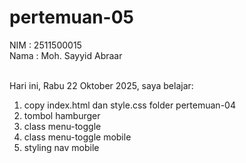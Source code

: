 # pertemuan-05

NIM : 2511500015<br>
Nama : Moh. Sayyid Abraar<br><br>

Hari ini, Rabu 22 Oktober 2025, saya belajar:
<ol>
    <li>copy index.html dan style.css folder pertemuan-04</li>
    <li>tombol hamburger</li>
    <li>class menu-toggle</li>
    <li>class menu-toggle mobile</li>
    <li>styling nav mobile</li>
</ol>    